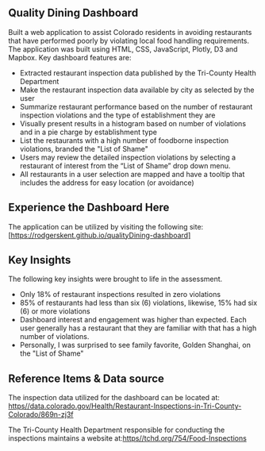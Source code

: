 ## Quality Dining Dashboard 
Built a web application to assist Colorado residents in avoiding restaurants that have performed poorly by violating local food handling requirements. The application was built using HTML, CSS, JavaScript, Plotly, D3 and Mapbox. Key dashboard features are:
* []()Extracted restaurant inspection data published by the Tri-County Health Department
* []()Make the restaurant inspection data available by city as selected by the user
* []()Summarize restaurant performance based on the number of restaurant inspection violations and the type of establishment they are
* []()Visually present results in a histogram based on number of violations and in a pie charge by establishment type
* []()List the restaurants with a high number of foodborne inspection violations, branded the "List of Shame"
* []()Users may review the detailed inspection violations by selecting a restaurant of interest from the “List of Shame” drop down menu.
* []()All restaurants in a user selection are mapped and have a tooltip that includes the address for easy location (or avoidance)

## Experience the Dashboard Here
The application can be utilized by visiting the following site: [https://rodgerskent.github.io/qualityDining-dashboard]

## Key Insights
The following key insights were brought to life in the assessment.
* []()Only 18% of restaurant inspections resulted in zero violations
* []()85% of restaurants had less than six (6) violations, likewise, 15% had six (6) or more violations
* []()Dashboard interest and engagement was higher than expected. Each user generally has a restaurant that they are familiar with that has a high number of violations.
* []()Personally, I was surprised to see family favorite, Golden Shanghai, on the "List of Shame"   

## Reference Items & Data source
The inspection data utilized for the dashboard can be located at: [https//data.colorado.gov/Health/Restaurant-Inspections-in-Tri-County-Colorado/869n-zj3f](https//data.colorado.gov/Health/Restaurant-Inspections-in-Tri-County-Colorado/869n-zj3f)

The Tri-County Health Department responsible for conducting the inspections maintains a website at:[https//tchd.org/754/Food-Inspections](https//tchd.org/754/Food-Inspections)
